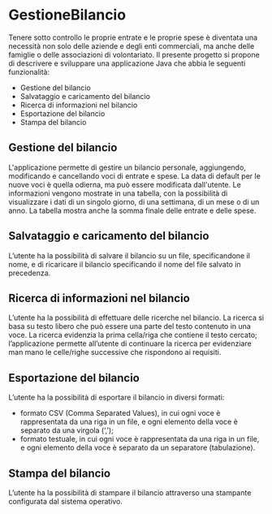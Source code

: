 # GestioneBilancio
Tenere sotto controllo le proprie entrate e le proprie spese è diventata una necessità non solo delle aziende e degli enti commerciali, 
ma anche delle famiglie o delle associazioni di volontariato.
Il presente progetto si propone di descrivere e sviluppare una applicazione Java che abbia le seguenti funzionalità:
- Gestione del bilancio
- Salvataggio e caricamento del bilancio
- Ricerca di informazioni nel bilancio
- Esportazione del bilancio
- Stampa del bilancio

## Gestione del bilancio
L'applicazione permette di gestire un bilancio personale, aggiungendo, modificando e cancellando voci di entrate e spese. 
La data di default per le nuove voci è quella odierna, ma può essere modificata dall'utente. 
Le informazioni vengono mostrate in una tabella, con la possibilità di visualizzare i dati di un singolo giorno, di una settimana, di un mese o di un anno. 
La tabella mostra anche la somma finale delle entrate e delle spese.

## Salvataggio e caricamento del bilancio
L’utente ha la possibilità di salvare il bilancio su un file, specificandone il nome, e di ricaricare il bilancio specificando il nome del file salvato in precedenza.

## Ricerca di informazioni nel bilancio
L’utente ha la possibilità di effettuare delle ricerche nel bilancio. La ricerca si basa su testo libero che può essere una parte del testo contenuto in una voce.
La ricerca evidenzia la prima cella/riga che contiene il testo cercato; l’applicazione permette all’utente di continuare la ricerca per evidenziare man mano le celle/righe successive che rispondono ai requisiti.

## Esportazione del bilancio
L’utente ha la possibilità di esportare il bilancio in diversi formati:
- formato CSV (Comma Separated Values), in cui ogni voce è rappresentata da una riga in un file, e ogni elemento della voce è separato da una virgola (‘,’);
- formato testuale, in cui ogni voce è rappresentata da una riga in un file, e ogni elemento della voce è separato da un separatore (tabulazione).

## Stampa del bilancio
L’utente ha la possibilità di stampare il bilancio attraverso una stampante configurata dal sistema operativo.
